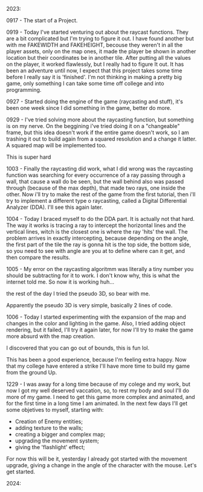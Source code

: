 2023:

0917 - The start of a Project.

0919 - Today I've started venturing out about the 
raycast functions. They are a bit complicated but 
I'm trying to figure it out. I have found another
but with me FAKEWIDTH and FAKEHEIGHT, becouse
they weren't in all the player assets, only on 
the map ones, it made the player be shown in 
another location but their coordinates be in 
another tile. After putting all the values on the 
player, it worked flawlessly, but I really had to 
figure It out. It has been an adventure until now,
I expect that this project takes some time before 
I really say it is 'finished'. I'm not thinking in
making a pretty big game, only something I can 
take some time off college and into programming.

0927 - Started doing the engine of the game
(raycasting and stuff), it's been one week since I
did something in the game, better do more.

0929 - I've tried solving more about the raycasting 
function, but something is on my nerve. On the 
beggining i've tried doing it on a "changeable" frame,
but this idea doesn't work if the entire game doesn't
work, so I am trashing it out to build again from a
squared resolution and a change it latter. A squared
map will be implemented too.

This is super hard

1003 - Finally the raycasting did work, what I did 
wrong was the raycasting function was searching for 
every occurrence of a ray passing through a wall, 
that cause a wall do be seen, but the wall behind 
also was passed through (because of the max depth),
that made two rays, one inside the other. Now i'll
try to make the rest of the game from the first 
tutorial, then i'll try to implement a different
type o raycasting, called a Digital Differential 
Analyzer (DDA). I'll see this again later. 

1004 - Today I braced myself to do the DDA part.
It is actually not that hard. The way it works 
is tracing a ray to intercept the horizontal 
lines and the vertical lines, witch is the closest
one is where the ray 'hits' the wall. The problem 
arrives in exactly intercepting, because depending 
on the angle, the first part of the tile the ray 
is gonna hit is the top side, the bottom side, so
you need to see with angle are you at to define 
where can it get, and then compare the results.

1005 - My error on the raycasting algoritmm was
literally a tiny number you should be subtracting
for it to work. I don't know why, this is what 
the internet told me. So now it is working huh...

the rest of the day I tried the pseudo 3D, so 
bear with me.

Apparently the pseudo 3D is very simple, basically 2 
lines of code.

1006 - Today I started experimenting with the 
expansion of the map and changes in the color
and lighting in the game. Also, I tried adding
object rendering, but it failed, I'll try it 
again later, for now I'll try to make the game
more absurd with the map creation.

I discovered that you can go out of bounds,
this is fun lol. 

This has been a good experience, because I'm 
feeling extra happy. Now that my college have
entered a strike I'll have more time to build 
my game from the ground Up.

1229 - I was away for a long time because of my
colege and my work, but now I got my well
deserved vaccation, so, to rest my body and soul
I'll do more of my game. I need to get this
game more complex and animated, and for the first
time in a long time I am animated.
In the next few days I'll get some objetives to 
myself, starting with:
- Creation of Enemy entities;
- adding texture to the walls;
- creating a bigger and complex map;
- upgrading the movement system;
- giving the 'flashlight' effect;

For now this will be it, yesterday I already got
started with the movement upgrade, giving a change
in the angle of the character with the mouse.
Let's get started.

2024:
